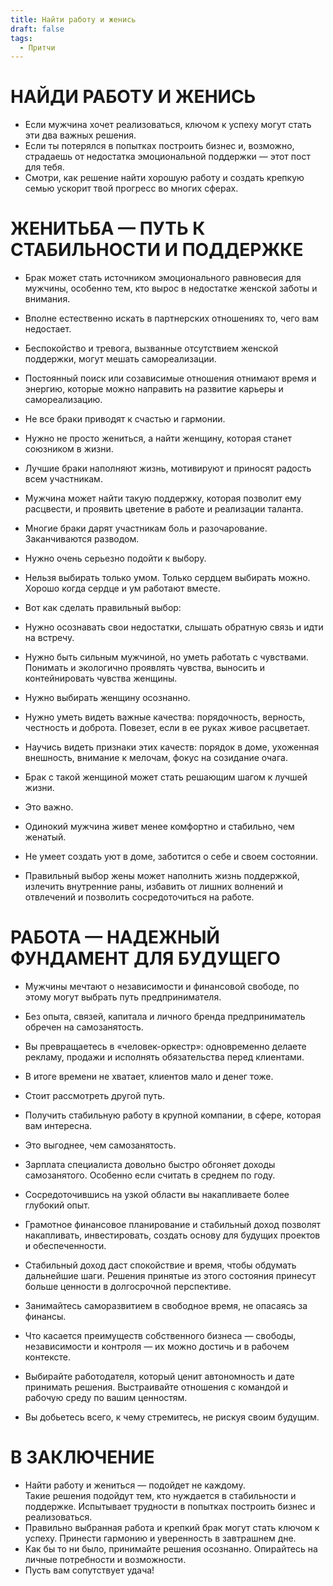 ```yaml
---
title: Найти работу и женись
draft: false
tags:
  - Притчи
---
```

# НАЙДИ РАБОТУ И ЖЕНИСЬ  
  
- Если мужчина хочет реализоваться, ключом к успеху могут стать эти два важных решения.  
- Если ты потерялся в попытках построить бизнес и, возможно, страдаешь от недостатка эмоциональной поддержки — этот пост для тебя.  
- Смотри, как решение найти хорошую работу и создать крепкую семью ускорит твой прогресс во многих сферах.  
  
# ЖЕНИТЬБА — ПУТЬ К СТАБИЛЬНОСТИ И ПОДДЕРЖКЕ  
  
- Брак может стать источником эмоционального равновесия для мужчины, особенно тем, кто вырос в недостатке женской заботы и внимания.  
- Вполне естественно искать в партнерских отношениях то, чего вам недостает.  
- Беспокойство и тревога, вызванные отсутствием женской поддержки, могут мешать самореализации.  
- Постоянный поиск или созависимые отношения отнимают время и энергию, которые можно направить на развитие карьеры и самореализацию.  
  
- Не все браки приводят к счастью и гармонии.  
- Нужно не просто жениться, а найти женщину, которая станет союзником в жизни.  
- Лучшие браки наполняют жизнь, мотивируют и приносят радость всем участникам.  
- Мужчина может найти такую поддержку, которая позволит ему расцвести, и проявить цветение в работе и реализации таланта.  
  
- Многие браки дарят участникам боль и разочарование. Заканчиваются разводом.  
- Нужно очень серьезно подойти к выбору.  
- Нельзя выбирать только умом. Только сердцем выбирать можно. Хорошо когда сердце и ум работают вместе.  
  
- Вот как сделать правильный выбор:  
- Нужно осознавать свои недостатки, слышать обратную связь и идти на встречу.  
- Нужно быть сильным мужчиной, но уметь работать с чувствами. Понимать и экологично проявлять чувства, выносить и контейнировать чувства женщины.  
- Нужно выбирать женщину осознанно.  
- Нужно уметь видеть важные качества: порядочность, верность, честность и доброта. Повезет, если в ее руках живое расцветает.  
- Научись видеть признаки этих качеств: порядок в доме, ухоженная внешность, внимание к мелочам, фокус на созидание очага.  
- Брак с такой женщиной может стать решающим шагом к лучшей жизни.  
  
- Это важно.  
- Одинокий мужчина живет менее комфортно и стабильно, чем женатый.  
- Не умеет создать уют в доме, заботится о себе и своем состоянии.  
- Правильный выбор жены может наполнить жизнь поддержкой, излечить внутренние раны, избавить от лишних волнений и отвлечений и позволить сосредоточиться на работе.  
  
# РАБОТА — НАДЕЖНЫЙ ФУНДАМЕНТ ДЛЯ БУДУЩЕГО  
  
- Мужчины мечтают о независимости и финансовой свободе, по этому могут выбрать путь предпринимателя.  
- Без опыта, связей, капитала и личного бренда предприниматель обречен на самозанятость.  
- Вы превращаетесь в «человек-оркестр»: одновременно делаете рекламу, продажи и исполнять обязательства перед клиентами.  
- В итоге времени не хватает, клиентов мало и денег тоже.  
- Стоит рассмотреть другой путь.  
  
- Получить стабильную работу в крупной компании, в сфере, которая вам интересна.  
- Это выгоднее, чем самозанятость.  
- Зарплата специалиста довольно быстро обгоняет доходы самозанятого. Особенно если считать в среднем по году.  
- Сосредоточившись на узкой области вы накапливаете более глубокий опыт.  
  
- Грамотное финансовое планирование и стабильный доход позволят накапливать, инвестировать, создать основу для будущих проектов и обеспеченности.  
- Стабильный доход даст спокойствие и время, чтобы обдумать дальнейшие шаги. Решения принятые из этого состояния принесут больше ценности в долгосрочной перспективе.  
- Занимайтесь саморазвитием в свободное время, не опасаясь за финансы.  
  
- Что касается преимуществ собственного бизнеса — свободы, независимости и контроля — их можно достичь и в рабочем контексте.  
- Выбирайте работодателя, который ценит автономность и дате принимать решения. Выстраивайте отношения с командой и рабочую среду по вашим ценностям.  
- Вы добьетесь всего, к чему стремитесь, не рискуя своим будущим.  
  
# В ЗАКЛЮЧЕНИЕ  
  
- Найти работу и жениться — подойдет не каждому.  
Такие решения подойдут тем, кто нуждается в стабильности и поддержке. Испытывает трудности в попытках построить бизнес и реализоваться.  
- Правильно выбранная работа и крепкий брак могут стать ключом к успеху. Принести гармонию и уверенность в завтрашнем дне.  
- Как бы то ни было, принимайте решения осознанно. Опирайтесь на личные потребности и возможности.
- Пусть вам сопутствует удача!